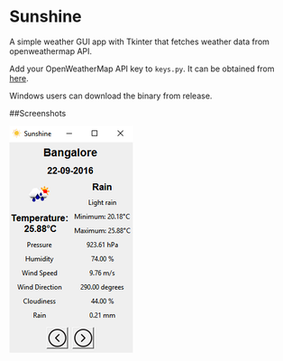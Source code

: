 # Sunshine
A simple weather GUI app with Tkinter that fetches weather data from openweathermap API.

Add your OpenWeatherMap API key to ```keys.py```.
It can be obtained from [here](http://openweathermap.org/appid).

Windows users can download the binary from release.

##Screenshots

<img src="screenshot.png">
